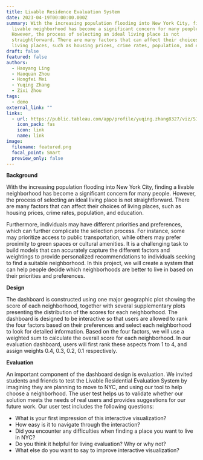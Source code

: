 ```yaml
---
title: Livable Residence Evaluation System
date: 2023-04-19T00:00:00.000Z
summary: With the increasing population flooding into New York City, finding a
  livable neighborhood has become a significant concern for many people.
  However, the process of selecting an ideal living place is not
  straightforward. There are many factors that can affect their choices of
  living places, such as housing prices, crime rates, population, and education.
draft: false
featured: false
authors:
  - Haoyang Ling
  - Haoquan Zhou
  - Hongfei Mei
  - Yuqing Zhang
  - Zixi Zhou
tags:
  - demo
external_link: ""
links:
  - url: https://public.tableau.com/app/profile/yuqing.zhang8327/viz/SI649WN23_Group14_LivableResidenceEvaluationSystem/Dashboard1
    icon_pack: fas
    icon: link
    name: link
image:
  filename: featured.png
  focal_point: Smart
  preview_only: false
---
```

**B﻿ackground**

With the increasing population flooding into New York City, finding a livable neighborhood has become a significant concern for many people. However, the process of selecting an ideal living place is not straightforward. There are many factors that can affect their choices of living places, such as housing prices, crime rates, population, and education. 

Furthermore, individuals may have different priorities and preferences, which can further complicate the selection process. For instance, some may prioritize access to public transportation, while others may prefer proximity to green spaces or cultural amenities. It is a challenging task to build models that can accurately capture the different factors and weightings to provide personalized recommendations to individuals seeking to find a suitable neighborhood. In this project, we will create a system that can help people decide which neighborhoods are better to live in based on their priorities and preferences.



**D﻿esign**

The dashboard is constructed using one major geographic plot showing the score of each neighborhood, together with several supplementary plots presenting the distribution of the scores for each neighborhood. The dashboard is designed to be interactive so that users are allowed to rank the four factors based on their preferences and select each neighborhood to look for detailed information. Based on the four factors, we will use a weighted sum to calculate the overall score for each neighborhood. In our evaluation dashboard, users will first rank these aspects from 1 to 4, and assign weights 0.4, 0.3, 0.2, 0.1 respectively.



**Evaluation**

An important component of the dashboard design is evaluation. We invited students and friends to test the Livable Residential Evaluation System by imagining they are planning to move to NYC, and using our tool to help choose a neighborhood. The user test helps us to validate whether our solution meets the needs of real users and provides suggestions for our future work. Our user test includes the following questions:

* What is your first impression of this interactive visualization?
* How easy is it to navigate through the interaction?
* Did you encounter any difficulties when finding a place you want to live in NYC?
* Do you think it helpful for living evaluation? Why or why not?
* What else do you want to say to improve interactive visualization?